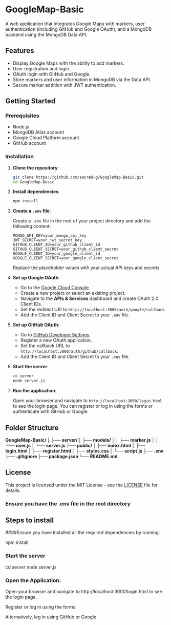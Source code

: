 # GoogleMap-Basic

A web application that integrates Google Maps with markers, user authentication (including GitHub and Google OAuth), and a MongoDB backend using the MongoDB Data API.

## Features

- Display Google Maps with the ability to add markers.
- User registration and login.
- OAuth login with GitHub and Google.
- Store markers and user information in MongoDB via the Data API.
- Secure marker addition with JWT authentication.

## Getting Started

### Prerequisites

- Node.js
- MongoDB Atlas account
- Google Cloud Platform account
- GitHub account

### Installation

1. **Clone the repository**:

    ```bash
    git clone https://github.com/sacred-g/GoogleMap-Basic.git
    cd GoogleMap-Basic
    ```

2. **Install dependencies**:

    ```bash
    npm install
    ```

3. **Create a `.env` file**:

    Create a `.env` file in the root of your project directory and add the following content:

    ```plaintext
    MONGO_API_KEY=your_mongo_api_key
    JWT_SECRET=your_jwt_secret_key
    GITHUB_CLIENT_ID=your_github_client_id
    GITHUB_CLIENT_SECRET=your_github_client_secret
    GOOGLE_CLIENT_ID=your_google_client_id
    GOOGLE_CLIENT_SECRET=your_google_client_secret
    ```

    Replace the placeholder values with your actual API keys and secrets.

4. **Set up Google OAuth**:

    - Go to the [Google Cloud Console](https://console.cloud.google.com/).
    - Create a new project or select an existing project.
    - Navigate to the **APIs & Services** dashboard and create OAuth 2.0 Client IDs.
    - Set the redirect URI to `http://localhost:3000/auth/google/callback`.
    - Add the Client ID and Client Secret to your `.env` file.

5. **Set up GitHub OAuth**:

    - Go to [GitHub Developer Settings](https://github.com/settings/developers).
    - Register a new OAuth application.
    - Set the callback URL to `http://localhost:3000/auth/github/callback`.
    - Add the Client ID and Client Secret to your `.env` file.

6. **Start the server**:

    ```bash
    cd server
    node server.js
    ```

7. **Run the application**:

    Open your browser and navigate to `http://localhost:3000/login.html` to see the login page. You can register or log in using the forms or authenticate with GitHub or Google.

## Folder Structure

**GoogleMap-Basic/
│
├── server/
│ ├── models/
│ │ ├── marker.js
│ │ └── user.js
│ └── server.js
├── public/
│ ├── index.html
│ ├── login.html
│ ├── register.html
│ ├── styles.css
│ └── script.js
├── .env
├── .gitignore
├── package.json
└── README.md**




## License

This project is licensed under the MIT License - see the [LICENSE](LICENSE) file for details.

### Ensure you have the .env file in the root directory

## Steps to install
####Ensure you have installed all the required dependencies by running:

npm install

### Start the server
cd server
node server.js


### Open the Application:

Open your browser and navigate to http://localhost:3000/login.html to see the login page.

Register or log in using the forms.

Alternatively, log in using GitHub or Google.
